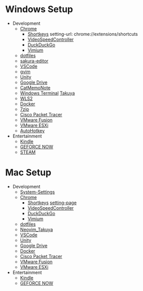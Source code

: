 # Windows Setup
- Development
  - [Chrome](https://www.google.com/intl/ja/chrome/)
    - [Shortkeys](https://chrome.google.com/webstore/detail/shortkeys-custom-keyboard/logpjaacgmcbpdkdchjiaagddngobkck) setting-url: chrome://extensions/shortcuts
    - [VideoSpeedController](https://chrome.google.com/webstore/detail/video-speed-controller/nffaoalbilbmmfgbnbgppjihopabppdk)
    - [DuckDuckGo](https://chrome.google.com/webstore/detail/duckduckgo-privacy-essent/bkdgflcldnnnapblkhphbgpggdiikppg?hl=ja)
    - [Vimium](https://chrome.google.com/webstore/detail/vimium/dbepggeogbaibhgnhhndojpepiihcmeb)
  - [dotfiles](https://github.com/hgssnk/dotfiles)
  - [sakura-editor](https://sakura-editor.github.io/)
  - [VSCode](https://code.visualstudio.com/)
  - [gvim](https://www.vim.org/download.php#pc)
  - [Unity](https://unity3d.com/jp/get-unity/download)
  - [Google Drive](https://www.google.com/intl/ja/drive/download/)
  - [CatMemoNote](https://catmemonote.softonic.jp/)
  - [Windows Terminal](https://pro-broccoli.com/2022/02/05/oh-my-posh/) [Takuya](https://www.youtube.com/watch?v=5-aK2_WwrmM&t=125s)
  - [WLS2](https://learn.microsoft.com/ja-jp/windows/wsl/install#upgrade-version-from-wsl-1-to-wsl-2)
  - [Docker](https://www.docker.com/products/docker-desktop/)
  - [7zip](https://sevenzip.osdn.jp/)
  - [Cisco Packet Tracer](https://www.infraexpert.com/info/packettracer02.html)
  - [VMware Fusion](https://www.vmware.com/jp/products/fusion/fusion-evaluation.html)
  - [VMware ESXi](https://docs.vmware.com/jp/VMware-vSphere/6.5/com.vmware.vsphere.install.doc/GUID-016E39C1-E8DB-486A-A235-55CAB242C351.html)
  - [AutoHotkey](https://www.autohotkey.com/)
- Entertainment
  - [Kindle](https://www.amazon.co.jp/Kindle-for-PC-Windows-%E3%83%80%E3%82%A6%E3%83%B3%E3%83%AD%E3%83%BC%E3%83%89/dp/B011UEHYWQ/ref=sr_1_1?adgrpid=115476798132&gclid=CjwKCAiA7IGcBhA8EiwAFfUDsYsl-dZBpTWZvNTexJVeM0JzXJhnxf_VlJHWS5rQ6CyYPP8-cJb7uxoC8lMQAvD_BwE&hvadid=618616145209&hvdev=c&hvlocphy=1009233&hvnetw=g&hvqmt=b&hvrand=7534346880416074715&hvtargid=kwd-985268843972&hydadcr=9525_13606125&jp-ad-ap=0&keywords=kindle%2Bfor%2Bwindows%2B%E3%83%80%E3%82%A6%E3%83%B3%E3%83%AD%E3%83%BC%E3%83%89&qid=1669395560&qu=eyJxc2MiOiIwLjAwIiwicXNhIjoiMC4wMCIsInFzcCI6IjAuMDAifQ%3D%3D&sr=8-1&th=1)
  - [GEFORCE NOW](https://cloudgaming.mb.softbank.jp/download/)
  - [STEAM](https://store.steampowered.com/about/download)

# Mac Setup
- Development
  - [System-Settings](https://pro-broccoli.com/2022/09/21/mac-settings/)
  - [Chrome](https://www.google.com/intl/ja/chrome/)
    - [Shortkeys](https://chrome.google.com/webstore/detail/shortkeys-custom-keyboard/logpjaacgmcbpdkdchjiaagddngobkck) [setting-page](chrome://extensions/shortcuts)
    - [VideoSpeedController](https://chrome.google.com/webstore/detail/video-speed-controller/nffaoalbilbmmfgbnbgppjihopabppdk)
    - [DuckDuckGo](https://chrome.google.com/webstore/detail/duckduckgo-privacy-essent/bkdgflcldnnnapblkhphbgpggdiikppg?hl=ja)
    - [Vimium](https://chrome.google.com/webstore/detail/vimium/dbepggeogbaibhgnhhndojpepiihcmeb)
  - [dotfiles](https://github.com/hgssnk/dotfiles)
  - [Neovim_Takuya](https://www.youtube.com/watch?v=ajmK0ZNcM4Q&t=142s)
  - [VSCode](https://code.visualstudio.com/)
  - [Unity](https://unity3d.com/jp/get-unity/download)
  - [Google Drive](https://www.google.com/intl/ja/drive/download/)
  - [Docker](https://www.docker.com/products/docker-desktop/)
  - [Cisco Packet Tracer](https://www.infraexpert.com/info/packettracer02.html)
  - [VMware Fusion](https://www.vmware.com/jp/products/fusion/fusion-evaluation.html)
  - [VMware ESXi](https://docs.vmware.com/jp/VMware-vSphere/6.5/com.vmware.vsphere.install.doc/GUID-016E39C1-E8DB-486A-A235-55CAB242C351.html)
- Entertainment
  - [Kindle](https://www.amazon.co.jp/Amazon-com-Intl-Sales-Inc-Kindle/dp/B011UEIO4S)
  - [GEFORCE NOW](https://cloudgaming.mb.softbank.jp/download/)
